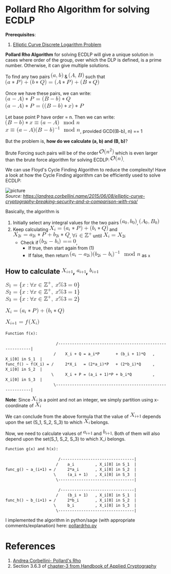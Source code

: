 # Pollard Rho Algorithm for solving ECDLP

**Prerequisites**:
1. [Elliptic Curve Discrete Logarithm Problem](../../Elliptic-Curve-DLP/)

**Pollard Rho Algorithm** for solving ECDLP will give a unique solution in cases where order of the group, over which the DLP is defined, is a prime number. Otherwise, it can give multiple solutions.


To find any two pairs ![picture](Pictures/2.gif) & ![picture](Pictures/3.gif) such that  
![picture](Pictures/1.gif)

Once we have these pairs, we can write:  
![picture](Pictures/4.gif)

Let base point P have order = n. Then we can write:  
![picture](Pictures/5.gif)  
![picture](Pictures/6.gif), provided GCD((B-b), n) == 1

But the problem is, **how do we calculate (a, b) and (B, b)**?

Brute Forcing such pairs will be of the order ![picture](Pictures/7.gif) which is even larger than the
brute force algorithm for solving ECDLP: ![picture](Pictures/8.gif).

We can use Floyd's Cycle Finding Algorithm to reduce the complexity!
Have a look at how the Cycle Finding algorithm can be efficiently used to solve ECDLP:

![picture](https://andrea.corbellini.name/images/tortoise-hare.gif)  
*Source: https://andrea.corbellini.name/2015/06/08/elliptic-curve-cryptography-breaking-security-and-a-comparison-with-rsa/*

Basically, the algorithm is
1. Initially select any integral values for the two pairs ![picture](Pictures/9.gif), ![picture](Pictures/10.gif)
2. Keep calculating ![picture](Pictures/11.gif) and ![picture](Pictures/12.gif), ![picture](Pictures/13.gif) until ![picture](Pictures/14.gif)
   + Check if ![picture](Pictures/15.gif),
     + If true, then start again from (1)
     + If false, then return ![picture](Pictures/16.gif) as `x`

## How to calculate ![picture](Pictures/17.gif), ![picture](Pictures/18.gif), ![picture](Pictures/19.gif)

![picture](Pictures/20.gif)

![picture](Pictures/11.gif)

![picture](Pictures/21.gif)

```
Function f(x):

                      /----------------------------------------------------------|
                     /    X_i + Q = a_i*P       + (b_i + 1)*Q   , X_i[0] in S_1  |
func_f() ~ f(X_i) = /     2*X_i   = (2*a_i)*P   + (2*b_i)*Q     , X_i[0] in S_2  |
                    \     X_i + P = (a_i + 1)*P + b_i*Q         , X_i[0] in S_3  |
                     \-----------------------------------------------------------|

```

**Note**: Since ![picture](Pictures/22.gif) is a point and not an integer, we simply partition using x-coordinate of ![picture](Pictures/22.gif)

We can conclude from the above formula that the value of ![picture](Pictures/23.gif) depends upon
the set (S_1, S_2, S_3) to which ![picture](Pictures/22.gif) belongs.

Now, we need to calculate values of ![picture](Pictures/18.gif) and ![picture](Pictures/19.gif). Both of them will also
depend upon the set(S_1, S_2, S_3) to which X_i belongs.

```
Function g(x) and h(x):

                       /--------------------------------|
                      /    a_i         , X_i[0] in S_1  |
func_g() ~ a_(i+1) = /     2*a_i       , X_i[0] in S_2  |
                     \     (a_i + 1)   , X_i[0] in S_3  |
                      \---------------------------------|

                       /--------------------------------|
                      /    (b_i + 1)   , X_i[0] in S_1  |
func_h() ~ b_(i+1) = /     2*b_i       , X_i[0] in S_2  |
                     \     b_i         , X_i[0] in S_3  |
                      \---------------------------------|
```

I implemented the algorithm in python/sage (with appropriate comments/explanation) here: [pollardrho.py](pollardrho.py)


# References
1. [Andrea Corbellini- Pollard's Rho](https://andrea.corbellini.name/2015/06/08/elliptic-curve-cryptography-breaking-security-and-a-comparison-with-rsa/)
2. Section 3.6.3 of [chapter-3 from Handbook of Applied Cryptography](http://cacr.uwaterloo.ca/hac/about/chap3.pdf)
